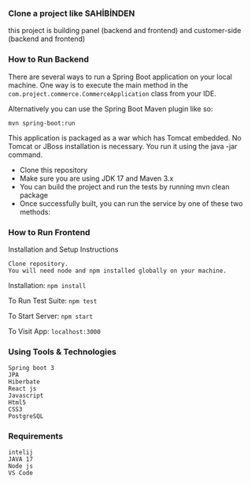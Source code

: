 ### Clone a project like SAHİBİNDEN

this project is building panel (backend and frontend) and customer-side (backend and frontend) 

### How to Run Backend
There are several ways to run a Spring Boot application on your local machine. 
One way is to execute the main method in the `com.project.commerce.CommerceApplication` class from your IDE.

Alternatively you can use the Spring Boot Maven plugin like so:
```
mvn spring-boot:run
```
This application is packaged as a war which has Tomcat embedded. No Tomcat or JBoss installation is necessary. You run it using the java -jar command.

- Clone this repository
- Make sure you are using JDK 17 and Maven 3.x
- You can build the project and run the tests by running mvn clean package
- Once successfully built, you can run the service by one of these two methods:


### How to Run Frontend
Installation and Setup Instructions
```
Clone repository.
You will need node and npm installed globally on your machine.
```
Installation:         `npm install`

To Run Test Suite:    `npm test`

To Start Server:      `npm start`

To Visit App:         `localhost:3000`


### Using Tools & Technologies
```
Spring boot 3
JPA
Hiberbate
React js
Javascript
Html5
CSS3
PostgreSQL
```

### Requirements
```
intelij
JAVA 17
Node js
VS Code

```
